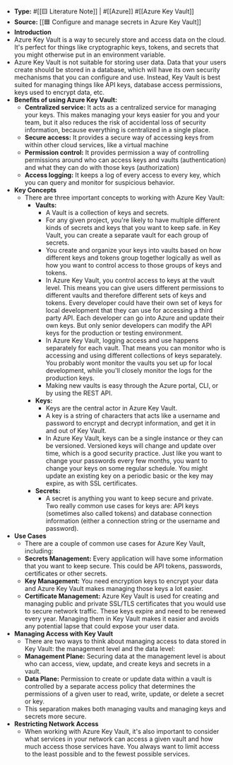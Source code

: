 - **Type:** #[[🟨 Literature Note]] |  #[[Azure]] #[[Azure Key Vault]]
- **Source:** [[🟦 Configure and manage secrets in Azure Key Vault]]
- **Introduction**
- Azure Key Vault is a way to securely store and access data on the cloud. It's perfect for things like cryptographic keys, tokens, and secrets that you might otherwise put in an environment variable.
- Azure Key Vault is not suitable for storing user data. Data that your users create should be stored in a database, which will have its own security mechanisms that you can configure and use. Instead, Key Vault is best suited for managing things like API keys, database access permissions, keys used to encrypt data, etc.
- **Benefits of using Azure Key Vault:**
    - **Centralized service:** It acts as a centralized service for managing your keys. This makes managing your keys easier for you and your team, but it also reduces the risk of accidental loss of security information, because everything is centralized in a single place. 
    - **Secure access:** It provides a secure way of accessing keys from within other cloud services, like a virtual machine
    - **Permission control:** It provides permission a way of controlling permissions around who can access keys and vaults (authentication) and what they can do with those keys (authorization)
    - **Access logging:** It keeps a log of every access to every key, which you can query and monitor for suspicious behavior.
- **Key Concepts**
    - There are three important concepts to working with Azure Key Vault:
        - **Vaults:**
            - A Vault is a collection of keys and secrets.
            - For any given project, you're likely to have multiple different kinds of secrets and keys that you want to keep safe. in Key Vault, you can create a separate vault for each group of secrets.
            - You create and organize your keys into vaults based on how different keys and tokens group together logically as well as how you want to control access to those groups of keys and tokens.
            - In Azure Key Vault, you control access to keys at the vault level. This means you can give users different permissions to different vaults and therefore different sets of keys and tokens. Every developer could have their own set of keys for local development that they can use for accessing a third party API. Each developer can go into Azure and update their own keys. But only senior developers can modify the API keys for the production or testing environment.
            - In Azure Key Vault, logging access and use happens separately for each vault. That means you can monitor who is accessing and using different collections of keys separately. You probably wont monitor the vaults you set up for local development, while you'll closely monitor the logs for the production keys. 
            - Making new vaults is easy through the Azure portal, CLI, or by using the REST API.
        - **Keys:**
            - Keys are the central actor in Azure Key Vault.
            - A key is a string of characters that acts like a username and password to encrypt and decrypt information, and get it in and out of Key Vault.
            - In Azure Key Vault, keys can be a single instance or they can be versioned. Versioned keys will change and update over time, which is a good security practice. Just like you want to change your passwords every few months, you want to change your keys on some regular schedule. You might update an existing key on a periodic basic or the key may expire, as with SSL certificates.
        - **Secrets:**
            - A secret is anything you want to keep secure and private. Two really common use cases for keys are: API keys (sometimes also called tokens) and database connection information (either a connection string or the username and password).
- **Use Cases**
    - There are a couple of common use cases for Azure Key Vault, including:
    - **Secrets Management:** Every application will have some information that you want to keep secure. This could be API tokens, passwords, certificates or other secrets. 
    - **Key Management:** You need encryption keys to encrypt your data and Azure Key Vault makes managing those keys a lot easier.
    - **Certificate Management:** Azure Key Vault is used for creating and managing public and private SSL/TLS certificates that you would use to secure network traffic. These keys expire and need to be renewed every year. Managing them in Key Vault makes it easier and avoids any potential lapse that could expose your user data.
- **Managing Access with Key Vault**
    - There are two ways to think about managing access to data stored in Key Vault: the management level and the data level:
    - **Management Plane:** Securing data at the management level is about who can access, view, update, and create keys and secrets in a vault. 
    - **Data Plane:** Permission to create or update data within a vault is controlled by a separate access policy that determines the permissions of a given user to read, write, update, or delete a secret or key. 
    - This separation makes both managing vaults and managing keys and secrets more secure. 
- **Restricting Network Access**
    - When working with Azure Key Vault, it's also important to consider what services in your network can access a given vault and how much access those services have. You always want to limit access to the least possible and to the fewest possible services.
